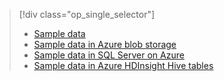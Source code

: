 > [!div class="op_single_selector"]
> * [Sample data](../articles/machine-learning/studio/sample-data.md)
> * [Sample data in Azure blob storage](../articles/machine-learning/studio/sample-data-blob.md)
> * [Sample data in SQL Server on Azure](../articles/machine-learning/studio/sample-data-sql-server.md)
> * [Sample data in Azure HDInsight Hive tables](../articles/machine-learning/studio/sample-data-hive.md)
> 
> 

